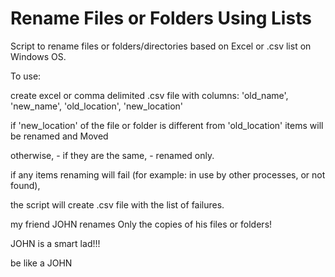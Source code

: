 # Rename Files or Folders Using Lists

Script to rename files or folders/directories based on Excel or .csv list on Windows OS.

To use:

create excel or comma delimited .csv file with columns: 'old_name', 'new_name', 'old_location', 'new_location'

if 'new_location' of the file or folder is different from 'old_location' items will be renamed and Moved

otherwise, - if they are the same, - renamed only.

if any items renaming will fail (for example: in use by other processes, or not found),

the script will create .csv file with the list of failures.


my friend JOHN renames Only the copies of his files or folders!

JOHN is a smart lad!!!

be like a JOHN

